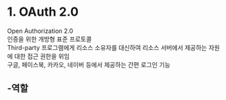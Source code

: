 # 1. OAuth 2.0   
  Open Authorization 2.0    
  인증을 위한 개방형 표준 프로토콜      
  Third-party 프로그램에게 리소스 소유자를 대신하여 리소스 서버에서 제공하는 자원에 대한 접근 권한을 위임       
  구글, 페이스북, 카카오, 네이버 등에서 제공하는 간편 로그인 기능                
       
  ## -역할
  
